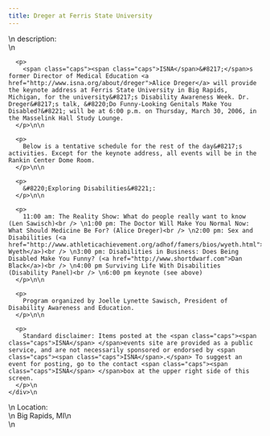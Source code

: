 ```yaml
---
title: Dreger at Ferris State University
---
```


<div class="flexinode-body flexinode-2">
  <div class="flexinode-textarea-1">
    <div class="form-item">
      \n <label>description:</label><br /> \n 
      
      <p>
        <span class="caps"><span class="caps">ISNA</span>&#8217;</span>s former Director of Medical Education <a href="http://www.isna.org/about/dreger">Alice Dreger</a> will provide the keynote address at Ferris State University in Big Rapids, Michigan, for the university&#8217;s Disability Awareness Week. Dr. Dreger&#8217;s talk, &#8220;Do Funny-Looking Genitals Make You Disabled?&#8221; will be at 6:00 p.m. on Thursday, March 30, 2006, in the Masselink Hall Study Lounge.
      </p>\n\n
      
      <p>
        Below is a tentative schedule for the rest of the day&#8217;s activities. Except for the keynote address, all events will be in the Rankin Center Dome Room.
      </p>\n\n
      
      <p>
        &#8220;Exploring Disabilities&#8221;:
      </p>\n\n
      
      <p>
        11:00 am: The Reality Show: What do people really want to know (Len Sawisch)<br /> \n1:00 pm: The Doctor Will Make You Normal Now: What Should Medicine Be For? (Alice Dreger)<br /> \n2:00 pm: Sex and Disabilities (<a href="http://www.athleticachievement.org/adhof/famers/bios/wyeth.html">Duncan Wyeth</a>)<br /> \n3:00 pm: Disabilities in Business: Does Being Disabled Make You Funny? (<a href="http://www.shortdwarf.com">Dan Black</a>)<br /> \n4:00 pm Surviving Life With Disabilities (Disability Panel)<br /> \n6:00 pm keynote (see above)
      </p>\n\n
      
      <p>
        Program organized by Joelle Lynette Sawisch, President of Disability Awareness and Education.
      </p>\n\n
      
      <p>
        Standard disclaimer: Items posted at the <span class="caps"><span class="caps">ISNA</span> </span>events site are provided as a public service, and are not necessarily sponsored or endorsed by <span class="caps"><span class="caps">ISNA</span>.</span> To suggest an event for posting, go to the contact <span class="caps"><span class="caps">ISNA</span> </span>box at the upper right side of this screen.
      </p>\n
    </div>\n
  </div>
  
  <div class="flexinode-textfield-2">
    <div class="form-item">
      \n <label>Location:</label><br /> \n Big Rapids, MI\n
    </div>\n
  </div>
</div>